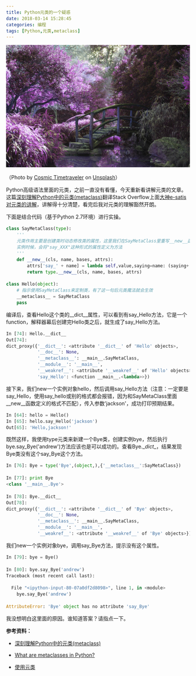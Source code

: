 ```yaml
---
title: Python元类的一个疑惑
date: 2018-03-14 15:28:45
categories: 编程
tags: [Python,元类,metaclass]
---
```


![Magic place](python-metaclass/cosmic-timetraveler-19924-unsplash.jpg)

（Photo by [Cosmic Timetraveler](https://unsplash.com/photos/pYyOZ8q7AII?utm_source=unsplash&utm_medium=referral&utm_content=creditCopyText) on [Unsplash](https://unsplash.com/search/photos/magic?utm_source=unsplash&utm_medium=referral&utm_content=creditCopyText)）

Python高级语法里面的元类，之前一直没有看懂，今天重新看讲解元类的文章。这篇[深刻理解Python中的元类(metaclass)](http://python.jobbole.com/21351/)翻译Stack Overflow上面[大神e-satis对元类的讲解](https://stackoverflow.com/questions/100003/what-is-a-metaclass-in-python)，讲解得十分清楚，看完后我对元类的理解豁然开朗。

下面是结合代码（基于Python 2.7环境）进行实操。

```python
class SayMetaClass(type):
    '''
    元类作用主要是创建类时动态修改类的属性，这里我们在SayMetaClass里重写__new__函数，当创建这个类的
    实例时候，会将"say_XXX"这种形式的属性定义为方法
    '''
	def __new__(cls, name, bases, attrs):
		attrs['say_' + name] = lambda self,value,saying=name: (saying+','+value+'!')
		return type.__new__(cls, name, bases, attrs)

class Hello(object):
    # 指示使用SayMetaClass来定制类，有了这一句后元类魔法就会生效
    __metaclass__ = SayMetaClass
    pass
```

编译后，查看Hello这个类的\__dict__属性，可以看到有say_Hello方法，它是一个function，解释器幕后创建完Hello类之后，就生成了say_Hello方法。

```python
In [74]: Hello.__dict__
Out[74]: 
dict_proxy({'__dict__': <attribute '__dict__' of 'Hello' objects>,
            '__doc__': None,
            '__metaclass__': __main__.SayMetaClass,
            '__module__': '__main__',
            '__weakref__': <attribute '__weakref__' of 'Hello' objects>,
            'say_Hello': <function __main__.<lambda>>})
```

接下来，我们new一个实例对象hello，然后调用say_Hello方法（注意：一定要是say_Hello，使用say_hello或别的格式都会报错，因为和SayMetaClass里面\__new__函数定义的格式不匹配），传入参数'jackson'，成功打印预期结果。

```python
In [64]: hello = Hello()
In [65]: hello.say_Hello('jackson')
Out[65]: 'Hello,jackson!'
```

既然这样，我使用type元类来新建一个Bye类，创建实例bye，然后执行bye.say_Bye('andrew')方法应该也是可以成功的。查看Bye.\__dict__，结果发现Bye类没有这个say_Bye这个方法。

```python
In [76]: Bye = type('Bye',(object,),{'__metaclass__':SayMetaClass})

In [77]: print Bye
<class '__main__.Bye'>

In [78]: Bye.__dict__
Out[78]: 
dict_proxy({'__dict__': <attribute '__dict__' of 'Bye' objects>,
            '__doc__': None,
            '__metaclass__': __main__.SayMetaClass,
            '__module__': '__main__',
            '__weakref__': <attribute '__weakref__' of 'Bye' objects>})
```

我们new一个实例对象bye，调用say_Bye方法，提示没有这个属性。

```python
In [79]: bye = Bye()

In [80]: bye.say_Bye('andrew')
Traceback (most recent call last):

  File "<ipython-input-80-07a0df2d8098>", line 1, in <module>
    bye.say_Bye('andrew')

AttributeError: 'Bye' object has no attribute 'say_Bye'
```

我没想明白这里面的原因。谁知道答案？请指点一下。

**参考资料：**

- [深刻理解Python中的元类(metaclass)](http://python.jobbole.com/21351/)

- [What are metaclasses in Python?](https://stackoverflow.com/questions/100003/what-are-metaclasses-in-python)

- [使用元类](https://www.liaoxuefeng.com/wiki/001374738125095c955c1e6d8bb493182103fac9270762a000/001386820064557c69858840b4c48d2b8411bc2ea9099ba000#0)
